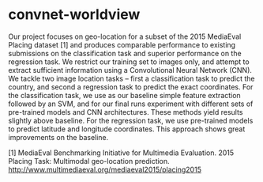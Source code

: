 # convnet-worldview

Our project focuses on geo-location for a subset of the 2015 MediaEval Placing dataset [1] and produces comparable performance to existing submissions on the classification task and superior performance on the regression task. We restrict our training set to images only, and attempt to extract sufficient information using a Convolutional Neural Network (CNN). We tackle two image location tasks – first a classification task to predict the country, and second a regression task to predict the exact coordinates. For the classification task, we use as our baseline simple feature extraction followed by an SVM, and for our final runs experiment with different sets of pre-trained models and CNN architectures. These methods yield results slightly above baseline. For the regression task, we use pre-trained models to predict latitude and longitude coordinates. This approach shows great improvements on the baseline.

[1] MediaEval Benchmarking Initiative for Multimedia Evaluation. 2015 Placing Task: Multimodal geo-location prediction. http://www.multimediaeval.org/mediaeval2015/placing2015
